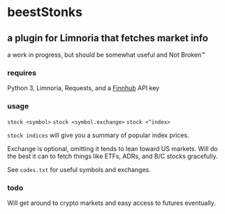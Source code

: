 # beestStonks

## a plugin for Limnoria that fetches market info

a work in progress, but should be somewhat useful and Not Broken™

### requires

Python 3, Limnoria, Requests, and a [Finnhub](https://finnhub.io) API key

### usage

```stock <symbol>```
```stock <symbol.exchange>```
```stock <^index>```

`stock indices` will give you a summary of popular index prices.

Exchange is optional, omitting it tends to lean toward US markets. Will do the
best it can to fetch things like ETFs, ADRs, and B/C stocks gracefully.

See `codes.txt` for useful symbols and exchanges.

### todo

Will get around to crypto markets and easy access to futures eventually.
